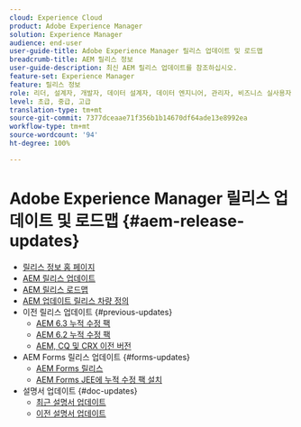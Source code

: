 ```yaml
---
cloud: Experience Cloud
product: Adobe Experience Manager
solution: Experience Manager
audience: end-user
user-guide-title: Adobe Experience Manager 릴리스 업데이트 및 로드맵
breadcrumb-title: AEM 릴리스 정보
user-guide-description: 최신 AEM 릴리스 업데이트를 참조하십시오.
feature-set: Experience Manager
feature: 릴리스 정보
role: 리더, 설계자, 개발자, 데이터 설계자, 데이터 엔지니어, 관리자, 비즈니스 실사용자
level: 초급, 중급, 고급
translation-type: tm+mt
source-git-commit: 7377dceaae71f356b1b14670df64ade13e8992ea
workflow-type: tm+mt
source-wordcount: '94'
ht-degree: 100%

---
```



# Adobe Experience Manager 릴리스 업데이트 및 로드맵 {#aem-release-updates}

+ [릴리스 정보 홈 페이지](home.md)
+ [AEM 릴리스 업데이트](aem-releases-updates.md)
+ [AEM 릴리스 로드맵](update-releases-roadmap.md)
+ [AEM 업데이트 릴리스 차량 정의](update-release-vehicle-definitions.md)
+ 이전 릴리스 업데이트 {#previous-updates}
   + [AEM 6.3 누적 수정 팩](release-notes-aem-6-3-cumulative-fix-pack.md)
   + [AEM 6.2 누적 수정 팩](release-notes-aem-6-2-cumulative-fix-pack.md)
   + [AEM, CQ 및 CRX 이전 버전](aem-previous-versions.md)
+ AEM Forms 릴리스 업데이트 {#forms-updates}
   + [AEM Forms 릴리스](aem-forms-releases.md)
   + [AEM Forms JEE에 누적 수정 팩 설치](install-cfp-aem-forms-jee.md)
+ 설명서 업데이트 {#doc-updates}
   + [최근 설명서 업데이트](documentation-updates.md)
   + [이전 설명서 업데이트](previous-documentation-updates.md)
